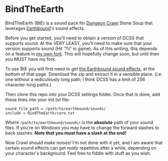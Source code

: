 # BindTheEarth
BindTheEarth (BtE) is a sound pack for [Dungeon Crawl](https://crawl.develz.org/download.htm) Stone Soup that leverages [Earthbound](https://en.wikipedia.org/wiki/EarthBound)'s sound effects.

Before you get started, you'll need to obtain a version of DCSS that supports sound. At the VERY LEAST, you'll need to make sure that your version supports sound (Hit '?V' in game). As of this writing, this depends on a feature in [my own fork](https://github.com/Autofire/crawl). This will hopefully change soon, but until then you MUST have my fork.

To use BtE you will first need to get [the Earthbound sound effects](http://starmen.net/mother2/soundfx/), at the bottom of that page. Download the zip and extract it in a sensible place. (i.e. one without a rediculously long path; I think DCSS has a limit of 256 character-long paths.)

Then clone this repo into your DCSS settings folder. Once that is done, add these lines into your init.txt file:

```
sound_file_path = /path/to/earthbound/sounds/
include = BindTheEarth/core.txt
```

Where `/path/to/earthbound/sounds/` is the **absolute** path of your sound files. If you're on Windows you may have to change the forward slashes to back slashes. **Note that you must have a slash at the end!**

Now Crawl should make noises! I'm not done with it yet, and I am aware that certain sound effects can get *really* repetitive after a while, depending on your character's background. Feel free to fiddle with stuff as you wish.
